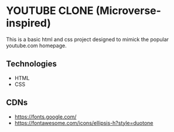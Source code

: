 # YOUTUBE CLONE (Microverse-inspired)
This is a basic html and css project designed to mimick the popular youtube.com homepage. 

## Technologies
- HTML
- CSS

## CDNs
- https://fonts.google.com/
- https://fontawesome.com/icons/ellipsis-h?style=duotone